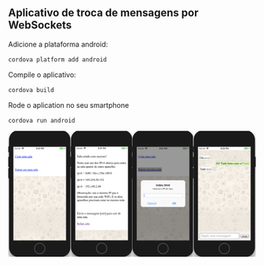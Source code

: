 
## Aplicativo de troca de mensagens por WebSockets


Adicione a plataforma android:
```bash
cordova platform add android
```


Compile o aplicativo:
```bash
cordova build
```

Rode o aplication no seu smartphone
```bash
cordova run android
```


![screen](screenshot.png)
